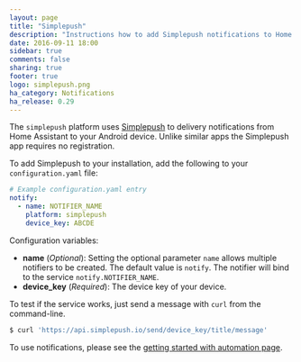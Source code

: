 ```yaml
---
layout: page
title: "Simplepush"
description: "Instructions how to add Simplepush notifications to Home Assistant."
date: 2016-09-11 18:00
sidebar: true
comments: false
sharing: true
footer: true
logo: simplepush.png
ha_category: Notifications
ha_release: 0.29
---
```



The `simplepush` platform uses [Simplepush](https://simplepush.io/) to delivery notifications from Home Assistant to your Android device. Unlike similar apps the Simplepush app requires no registration.

To add Simplepush to your installation, add the following to your `configuration.yaml` file:

```yaml
# Example configuration.yaml entry
notify:
  - name: NOTIFIER_NAME
    platform: simplepush
    device_key: ABCDE
```

Configuration variables:

- **name** (*Optional*): Setting the optional parameter `name` allows multiple notifiers to be created. The default value is `notify`. The notifier will bind to the service `notify.NOTIFIER_NAME`.
- **device_key** (*Required*): The device key of your device.

To test if the service works, just send a message with `curl` from the command-line.

```bash
$ curl 'https://api.simplepush.io/send/device_key/title/message'
```

To use notifications, please see the [getting started with automation page](/getting-started/automation/).
